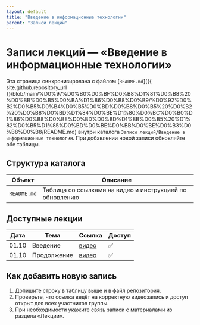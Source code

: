 ```yaml
---
layout: default
title: "Введение в информационные технологии"
parent: "Записи лекций"
---
```


# Записи лекций — «Введение в информационные технологии»

Эта страница синхронизирована с файлом [`README.md`]({{ site.github.repository_url }}/blob/main/%D0%97%D0%B0%D0%BF%D0%B8%D1%81%D0%B8%20%D0%BB%D0%B5%D0%BA%D1%86%D0%B8%D0%B9/%D0%92%D0%B2%D0%B5%D0%B4%D0%B5%D0%BD%D0%B8%D0%B5%20%D0%B2%20%D0%B8%D0%BD%D1%84%D0%BE%D1%80%D0%BC%D0%B0%D1%86%D0%B8%D0%BE%D0%BD%D0%BD%D1%8B%D0%B5%20%D1%82%D0%B5%D1%85%D0%BD%D0%BE%D0%BB%D0%BE%D0%B3%D0%B8%D0%B8/README.md) внутри каталога `Записи лекций/Введение в информационные технологии`. При добавлении новой записи обновляйте обе таблицы.

## Структура каталога

| Объект | Описание |
| ------ | -------- |
| `README.md` | Таблица со ссылками на видео и инструкцией по обновлению |

## Доступные лекции

| Дата  | Тема        | Ссылка | Доступ |
| ----- | ----------- | ------ | ------ |
| 01.10 | Введение    | [видео](https://youtu.be/iOBKnkxHmaU) | ✅ |
| 01.10 | Продолжение | [видео](https://youtu.be/75hm_JpwynI) | ✅ |

## Как добавить новую запись

1. Допишите строку в таблицу выше и в файл репозитория.
2. Проверьте, что ссылка ведёт на корректную видеозапись и доступ открыт для всех участников группы.
3. При необходимости укажите связь записи с материалами из раздела «Лекции».
